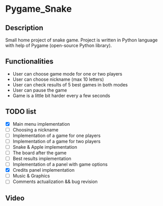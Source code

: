 # Pygame_Snake

## Description
Small home project of snake game. Project is written in Python language with help of Pygame (open-source Python library).

## Functionalities
- User can choose game mode for one or two players
- User can choose nickname (max 10 letters)
- User can check results of 5 best games in both modes
- User can pause the game
- Game is a little bit harder every a few seconds

## TODO list
- [x] Main menu implementation
- [ ] Choosing a nickname
- [ ] Implementation of a game for one players
- [ ] Implementation of a game for two players
- [ ] Snake & Apple implementation
- [ ] The board after the game
- [ ] Best results implementation
- [ ] Implementation of a panel with game options
- [x] Credits panel implementation
- [ ] Music & Graphics
- [ ] Comments actualization && bug revision

## Video
<here will be video>